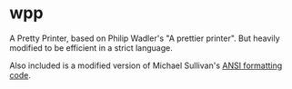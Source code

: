 wpp
===

A Pretty Printer, based on Philip Wadler's "A prettier printer".    But heavily modified to be efficient in a strict language.

Also included is a modified version of Michael Sullivan's [ANSI formatting code](https://github.com/msullivan/sml-util).
